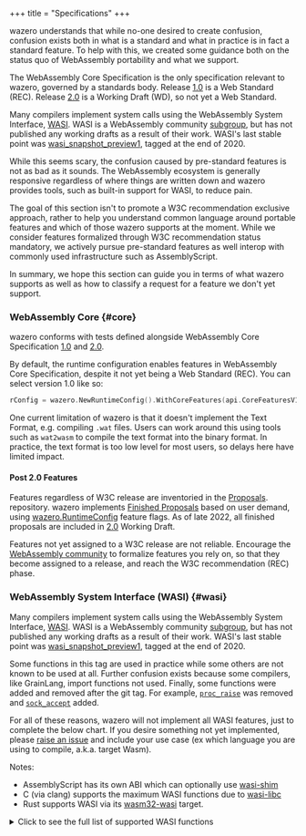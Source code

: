 +++
title = "Specifications"
+++

wazero understands that while no-one desired to create confusion, confusion
exists both in what is a standard and what in practice is in fact a standard
feature. To help with this, we created some guidance both on the status quo
of WebAssembly portability and what we support.

The WebAssembly Core Specification is the only specification relevant to
wazero, governed by a standards body. Release [1.0][1] is a Web Standard (REC).
Release [2.0][2] is a Working Draft (WD), so not yet a Web Standard.

Many compilers implement system calls using the WebAssembly System Interface,
[WASI][5]. WASI is a WebAssembly community [subgroup][3], but has not published
any working drafts as a result of their work. WASI's last stable point was
[wasi_snapshot_preview1][4], tagged at the end of 2020.

While this seems scary, the confusion caused by pre-standard features is not as
bad as it sounds. The WebAssembly ecosystem is generally responsive regardless
of where things are written down and wazero provides tools, such as built-in
support for WASI, to reduce pain.

The goal of this section isn't to promote a W3C recommendation exclusive
approach, rather to help you understand common language around portable
features and which of those wazero supports at the moment. While we consider
features formalized through W3C recommendation status mandatory, we actively
pursue pre-standard features as well interop with commonly used infrastructure
such as AssemblyScript.

In summary, we hope this section can guide you in terms of what wazero supports
as well as how to classify a request for a feature we don't yet support.

### WebAssembly Core {#core}
wazero conforms with tests defined alongside WebAssembly Core
Specification [1.0][1] and [2.0][14].

By default, the runtime configuration enables features in WebAssembly Core
Specification, despite it not yet being a Web Standard (REC). You can select
version 1.0 like so:
```go
rConfig = wazero.NewRuntimeConfig().WithCoreFeatures(api.CoreFeaturesV1)
```

One current limitation of wazero is that it doesn't implement the Text
Format, e.g. compiling `.wat` files. Users can work around this using tools such as `wat2wasm` to
compile the text format into the binary format. In practice, the text format is
too low level for most users, so delays here have limited impact.

#### Post 2.0 Features
Features regardless of W3C release are inventoried in the [Proposals][10].
repository. wazero implements [Finished Proposals][11] based on user demand,
using [wazero.RuntimeConfig][7] feature flags. As of late 2022, all finished
proposals are included in [2.0][14] Working Draft.

Features not yet assigned to a W3C release are not reliable. Encourage the
[WebAssembly community][12] to formalize features you rely on, so that they
become assigned to a release, and reach the W3C recommendation (REC) phase.

### WebAssembly System Interface (WASI) {#wasi}

Many compilers implement system calls using the WebAssembly System Interface,
[WASI][5]. WASI is a WebAssembly community [subgroup][3], but has not published
any working drafts as a result of their work. WASI's last stable point was
[wasi_snapshot_preview1][4], tagged at the end of 2020.

Some functions in this tag are used in practice while some others are not known
to be used at all. Further confusion exists because some compilers, like
GrainLang, import functions not used. Finally, some functions were added and
removed after the git tag. For example, [`proc_raise`][13] was removed and
[`sock_accept`][15] added.

For all of these reasons, wazero will not implement all WASI features, just to
complete the below chart. If you desire something not yet implemented, please
[raise an issue](https://github.com/tetratelabs/wazero/issues/new) and include
your use case (ex which language you are using to compile, a.k.a. target Wasm).

Notes:
 * AssemblyScript has its own ABI which can optionally use [wasi-shim][17]
 * C (via clang) supports the maximum WASI functions due to [wasi-libc][16]
 * Rust supports WASI via its [wasm32-wasi][18] target.

<details><summary>Click to see the full list of supported WASI functions</summary>
<p>

| Function                | Status |     Known Usage |
|:------------------------|:------:|----------------:|
| args_get                |   ✅    |          TinyGo |
| args_sizes_get          |   ✅    |          TinyGo |
| environ_get             |   ✅    |          TinyGo |
| environ_sizes_get       |   ✅    |          TinyGo |
| clock_res_get           |   ✅    |                 |
| clock_time_get          |   ✅    |          TinyGo |
| fd_advise               |   👷   |                 |
| fd_allocate             |   ✅    |            Rust |
| fd_close                |   ✅    |          TinyGo |
| fd_datasync             |   ✅    |            Rust |
| fd_fdstat_get           |   ✅    |          TinyGo |
| fd_fdstat_set_flags     |   ✅    |            Rust |
| fd_fdstat_set_rights    |   💀   |                 |
| fd_filestat_get         |   ✅    |             Zig |
| fd_filestat_set_size    |   ✅    |        Rust,Zig |
| fd_filestat_set_times   |   ✅    |        Rust,Zig |
| fd_pread                |   ✅    |             Zig |
| fd_prestat_get          |   ✅    | Rust,TinyGo,Zig |
| fd_prestat_dir_name     |   ✅    | Rust,TinyGo,Zig |
| fd_pwrite               |   ✅    |        Rust,Zig |
| fd_read                 |   ✅    | Rust,TinyGo,Zig |
| fd_readdir              |   ✅    |        Rust,Zig |
| fd_renumber             |   ✅    |            libc |
| fd_seek                 |   ✅    |          TinyGo |
| fd_sync                 |   ✅    |              Go |
| fd_tell                 |   ✅    |            Rust |
| fd_write                |   ✅    | Rust,TinyGo,Zig |
| path_create_directory   |   ✅    | Rust,TinyGo,Zig |
| path_filestat_get       |   ✅    | Rust,TinyGo,Zig |
| path_filestat_set_times |   ✅    |       Rust,libc |
| path_link               |   ✅    |        Rust,Zig |
| path_open               |   ✅    | Rust,TinyGo,Zig |
| path_readlink           |   ✅    |        Rust,Zig |
| path_remove_directory   |   ✅    | Rust,TinyGo,Zig |
| path_rename             |   ✅    | Rust,TinyGo,Zig |
| path_symlink            |   ✅    |        Rust,Zig |
| path_unlink_file        |   ✅    | Rust,TinyGo,Zig |
| poll_oneoff             |   ✅    | Rust,TinyGo,Zig |
| proc_exit               |   ✅    | Rust,TinyGo,Zig |
| proc_raise              |   💀   |                 |
| sched_yield             |   ✅    |            Rust |
| random_get              |   ✅    | Rust,TinyGo,Zig |
| sock_accept             |   ✅    |        Rust,Zig |
| sock_recv               |   ✅    |        Rust,Zig |
| sock_send               |   ✅    |        Rust,Zig |
| sock_shutdown           |   ✅    |        Rust,Zig |

Note: 💀 means the function was later removed from WASI.

</p>
</details>

[1]: https://www.w3.org/TR/2019/REC-wasm-core-1-20191205/
[2]: https://www.w3.org/TR/2022/WD-wasm-core-2-20220419/
[3]: https://github.com/WebAssembly/meetings/blob/main/process/subgroups.md
[4]: https://github.com/WebAssembly/WASI/blob/snapshot-01/phases/snapshot/docs.md
[5]: https://github.com/WebAssembly/WASI
[6]: https://github.com/WebAssembly/spec/tree/wg-1.0/test/core
[7]: https://pkg.go.dev/github.com/tetratelabs/wazero#RuntimeConfig
[9]: https://github.com/tetratelabs/wazero/issues/59
[10]: https://github.com/WebAssembly/proposals
[11]: https://github.com/WebAssembly/proposals/blob/main/finished-proposals.md
[12]: https://www.w3.org/community/webassembly/
[13]: https://github.com/WebAssembly/WASI/pull/136
[14]: https://github.com/WebAssembly/spec/tree/d39195773112a22b245ffbe864bab6d1182ccb06/test/core
[15]: https://github.com/WebAssembly/WASI/pull/458
[16]: https://github.com/WebAssembly/wasi-libc
[17]: https://github.com/AssemblyScript/wasi-shim
[18]: https://github.com/rust-lang/rust/tree/1.68.0/library/std/src/sys/wasi
